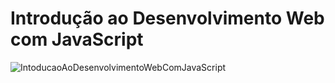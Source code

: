 # Introdução ao Desenvolvimento Web com JavaScript

![IntoducaoAoDesenvolvimentoWebComJavaScript](https://user-images.githubusercontent.com/116371262/232171117-74779666-b634-426f-93e1-8e7272fef222.png)